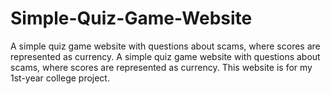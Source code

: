 # Simple-Quiz-Game-Website
A simple quiz game website with questions about scams, where scores are represented as currency. A simple quiz game website with questions about scams, where scores are represented as currency. This website is for my 1st-year college project.
